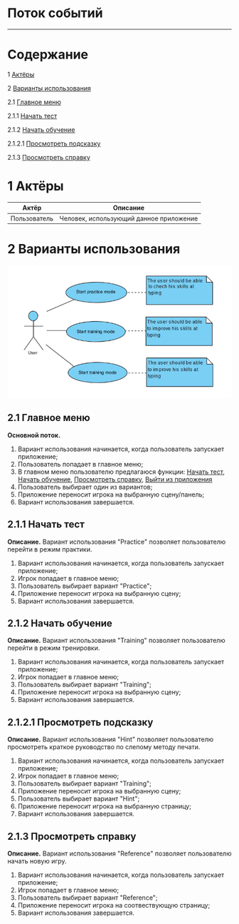 # Поток событий
***
# Содержание

1 [Актёры](#1) <br>

2  [Варианты использования](#2) <br>

2.1 [Главное меню](#2.1) <br>

2.1.1 [Начать тест](#2.2) <br>

2.1.2 [Начать обучение](#2.3) <br>

2.1.2.1 [Просмотреть подсказку](#2.3.1) <br>

2.1.3 [Просмотреть справку](#2.4) <br>


<a name="1"/>

# 1 Актёры

| Актёр         | Описание           |
| ------------- |:------------------:|
| Пользователь  | Человек, использующий данное приложение |

<a name="2"/>

# 2 Варианты использования

![](https://github.com/650501student/CHAR/blob/master/docs/Diagrams/usecaseDiagg.jpg)

<a name="2.1"/>

## 2.1 Главное меню

**Основной поток.** 
1. Вариант использования начинается, когда пользователь запускает приложение;
2. Пользователь попадает в главное меню;
2. В главном меню пользователю предлагаюся функции: [Начать тест](#2.2), [Начать обучение](#2.3), [Просмотреть справку](#2.4), [Выйти из приложения](#2.5)
3. Пользователь выбирает один из вариантов;
4. Приложение переносит игрока на выбранную сцену/панель;
5. Вариант использования завершается.

<a name="2.2"/>

## 2.1.1 Начать тест

**Описание.** Вариант использования "Practice" позволяет пользователю перейти в режим практики.
1. Вариант использования начинается, когда пользователь запускает приложение;
2. Игрок попадает в главное меню;
3. Пользователь выбирает вариант "Practice";
4. Приложение переносит игрока на выбранную сцену;
5. Вариант использования завершается.

<a name="2.3"/>

## 2.1.2 Начать обучение

**Описание.** Вариант использования "Training" позволяет пользователю перейти в режим тренировки.
1. Вариант использования начинается, когда пользователь запускает приложение;
2. Игрок попадает в главное меню;
3. Пользователь выбирает вариант "Training";
4. Приложение переносит игрока на выбранную сцену;
5. Вариант использования завершается.

<a name="2.3.1"/>

## 2.1.2.1 Просмотреть подсказку

**Описание.** Вариант использования "Hint" позволяет пользователю просмотреть краткое руководство по слепому методу печати.
1. Вариант использования начинается, когда пользователь запускает приложение;
2. Игрок попадает в главное меню;
3. Пользователь выбирает вариант "Training";
4. Приложение переносит игрока на выбранную сцену;
5. Пользователь выбирает вариант "Hint";
6. Приложение переносит игрока на выбранную страницу;
7. Вариант использования завершается.

<a name="2.4"/>

## 2.1.3 Просмотреть справку

**Описание.** Вариант использования "Reference" позволяет пользователю начать новую игру.
1. Вариант использования начинается, когда пользователь запускает приложение;
2. Игрок попадает в главное меню;
3. Пользователь выбирает вариант "Reference";
4. Приложение переносит игрока на соотвествующую страницу;
5. Вариант использования завершается.

